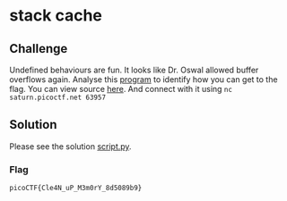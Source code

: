 # stack cache

## Challenge

Undefined behaviours are fun. It looks like Dr. Oswal allowed buffer overflows again. Analyse this [program](./vuln) to identify how you can get to the flag. You can view source [here](./vuln.c). And connect with it using `nc saturn.picoctf.net 63957`

## Solution

Please see the solution [script.py](./script.py).

### Flag

`picoCTF{Cle4N_uP_M3m0rY_8d5089b9}`
